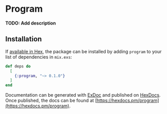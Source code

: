 # Program

**TODO: Add description**

## Installation

If [available in Hex](https://hex.pm/docs/publish), the package can be installed
by adding `program` to your list of dependencies in `mix.exs`:

```elixir
def deps do
  [
    {:program, "~> 0.1.0"}
  ]
end
```

Documentation can be generated with [ExDoc](https://github.com/elixir-lang/ex_doc)
and published on [HexDocs](https://hexdocs.pm). Once published, the docs can
be found at [https://hexdocs.pm/program](https://hexdocs.pm/program).

